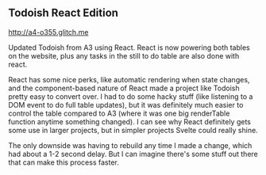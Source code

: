 ## Todoish React Edition

http://a4-o355.glitch.me

Updated Todoish from A3 using React. React is now powering both tables on the website, plus any tasks in the still to do table are also done with react.

React has some nice perks, like automatic rendering when state changes, and the component-based nature of React made a project like Todoish pretty easy to convert over. I had to do some hacky stuff (like listening to a DOM event to do full table updates), but it was definitely much easier to control the table compared to A3 (where it was one big renderTable function anytime something changed). I can see why React definitely gets some use in larger projects, but in simpler projects Svelte could really shine.

The only downside was having to rebuild any time I made a change, which had about a 1-2 second delay. But I can imagine there's some stuff out there that can make this process faster.